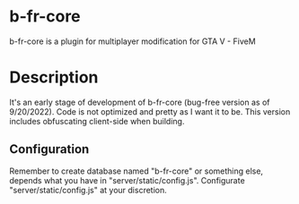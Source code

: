 # b-fr-core
b-fr-core is a plugin for multiplayer modification for GTA V - FiveM

# Description
It's an early stage of development of b-fr-core (bug-free version as of 9/20/2022). Code is not optimized and pretty as I want it to be.
This version includes obfuscating client-side when building.

## Configuration
Remember to create database named "b-fr-core" or something else, depends what you have in "server/static/config.js".
Configurate "server/static/config.js" at your discretion.